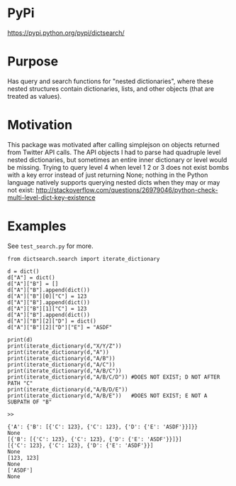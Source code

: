 PyPi
===========================
https://pypi.python.org/pypi/dictsearch/

Purpose
==========================
Has query and search functions for "nested dictionaries", where 
these nested structures contain dictionaries, lists, and other objects (that are treated as values). 

Motivation
===========================
This package was motivated after calling simplejson on objects
 returned from Twitter API calls. The API objects I had to parse had quadruple level nested dictionaries, but sometimes an entire inner dictionary or level would be missing. Trying to query level 4 when level 1 2 or 3 does not exist bombs with a key error instead of just returning None; nothing in the Python language natively supports querying nested dicts when they may or may not exist:
 http://stackoverflow.com/questions/26979046/python-check-multi-level-dict-key-existence

Examples
===========================
See `test_search.py` for more.

    from dictsearch.search import iterate_dictionary
    
    d = dict()
    d["A"] = dict()
    d["A"]["B"] = []
    d["A"]["B"].append(dict())
    d["A"]["B"][0]["C"] = 123
    d["A"]["B"].append(dict())
    d["A"]["B"][1]["C"] = 123
    d["A"]["B"].append(dict())
    d["A"]["B"][2]["D"] = dict()
    d["A"]["B"][2]["D"]["E"] = "ASDF"
    
    print(d)
    print(iterate_dictionary(d,"X/Y/Z"))
    print(iterate_dictionary(d,"A"))
    print(iterate_dictionary(d,"A/B"))
    print(iterate_dictionary(d,"A/C"))
    print(iterate_dictionary(d,"A/B/C"))
    print(iterate_dictionary(d,"A/B/C/D")) #DOES NOT EXIST; D NOT AFTER PATH "C"
    print(iterate_dictionary(d,"A/B/D/E")) 
    print(iterate_dictionary(d,"A/B/E"))   #DOES NOT EXIST; E NOT A SUBPATH OF "B"
        
    >>
    
    {'A': {'B': [{'C': 123}, {'C': 123}, {'D': {'E': 'ASDF'}}]}}
    None
    [{'B': [{'C': 123}, {'C': 123}, {'D': {'E': 'ASDF'}}]}]
    [{'C': 123}, {'C': 123}, {'D': {'E': 'ASDF'}}]
    None
    [123, 123]
    None
    ['ASDF']
    None
